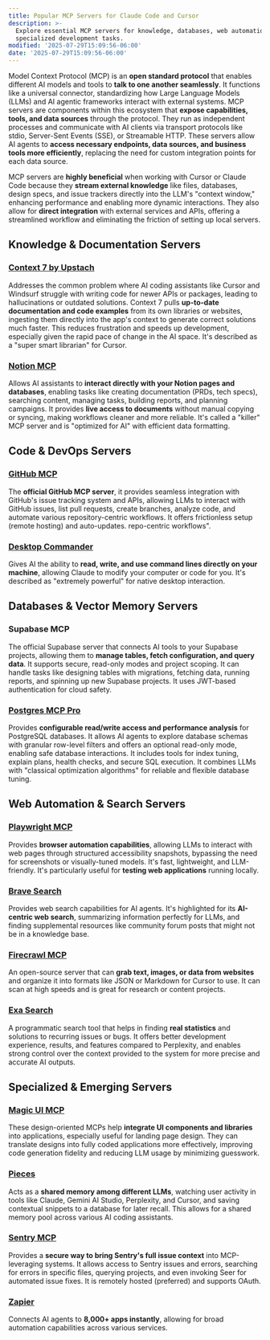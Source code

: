 ```yaml
---
title: Popular MCP Servers for Claude Code and Cursor
description: >-
  Explore essential MCP servers for knowledge, databases, web automation, and
  specialized development tasks.
modified: '2025-07-29T15:09:56-06:00'
date: '2025-07-29T15:09:56-06:00'
---
```


Model Context Protocol (MCP) is an **open standard protocol** that enables different AI models and tools to **talk to one another seamlessly**. It functions like a universal connector, standardizing how Large Language Models (LLMs) and AI agentic frameworks interact with external systems. MCP servers are components within this ecosystem that **expose capabilities, tools, and data sources** through the protocol. They run as independent processes and communicate with AI clients via transport protocols like stdio, Server-Sent Events (SSE), or Streamable HTTP. These servers allow AI agents to **access necessary endpoints, data sources, and business tools more efficiently**, replacing the need for custom integration points for each data source.

MCP servers are **highly beneficial** when working with Cursor or Claude Code because they **stream external knowledge** like files, databases, design specs, and issue trackers directly into the LLM's "context window," enhancing performance and enabling more dynamic interactions. They also allow for **direct integration** with external services and APIs, offering a streamlined workflow and eliminating the friction of setting up local servers.

## Knowledge & Documentation Servers

### [Context 7 by Upstach](https://github.com/upstash/context7)

Addresses the common problem where AI coding assistants like Cursor and Windsurf struggle with writing code for newer APIs or packages, leading to hallucinations or outdated solutions. Context 7 pulls **up-to-date documentation and code examples** from its own libraries or websites, ingesting them directly into the app's context to generate correct solutions much faster. This reduces frustration and speeds up development, especially given the rapid pace of change in the AI space. It's described as a "super smart librarian" for Cursor.

### [Notion MCP](https://developers.notion.com/docs/mcp)

Allows AI assistants to **interact directly with your Notion pages and databases**, enabling tasks like creating documentation (PRDs, tech specs), searching content, managing tasks, building reports, and planning campaigns. It provides **live access to documents** without manual copying or syncing, making workflows cleaner and more reliable. It's called a "killer" MCP server and is "optimized for AI" with efficient data formatting.

## Code & DevOps Servers

### [GitHub MCP](https://github.com/github/github-mcp-server)

The **official GitHub MCP server**, it provides seamless integration with GitHub's issue tracking system and APIs, allowing LLMs to interact with GitHub issues, list pull requests, create branches, analyze code, and automate various repository-centric workflows. It offers frictionless setup (remote hosting) and auto-updates.
repo-centric workflows".

### [Desktop Commander](https://desktopcommander.app/)

Gives AI the ability to **read, write, and use command lines directly on your machine**, allowing Claude to modify your computer or code for you. It's described as "extremely powerful" for native desktop interaction.

## Databases & Vector Memory Servers

### Supabase MCP

The official Supabase server that connects AI tools to your Supabase projects, allowing them to **manage tables, fetch configuration, and query data**. It supports secure, read-only modes and project scoping. It can handle tasks like designing tables with migrations, fetching data, running reports, and spinning up new Supabase projects. It uses JWT-based authentication for cloud safety.

### [Postgres MCP Pro](https://github.com/crystaldba/postgres-mcp)

Provides **configurable read/write access and performance analysis** for PostgreSQL databases. It allows AI agents to explore database schemas with granular row-level filters and offers an optional read-only mode, enabling safe database interactions. It includes tools for index tuning, explain plans, health checks, and secure SQL execution. It combines LLMs with "classical optimization algorithms" for reliable and flexible database tuning.

## Web Automation & Search Servers

### [Playwright MCP](https://github.com/microsoft/playwright-mcp)

Provides **browser automation capabilities**, allowing LLMs to interact with web pages through structured accessibility snapshots, bypassing the need for screenshots or visually-tuned models. It's fast, lightweight, and LLM-friendly. It's particularly useful for **testing web applications** running locally.

### [Brave Search](https://brave.com/search/api/guides/use-with-claude-desktop-with-mcp/)

Provides web search capabilities for AI agents. It's highlighted for its **AI-centric web search**, summarizing information perfectly for LLMs, and finding supplemental resources like community forum posts that might not be in a knowledge base.

### [Firecrawl MCP](https://www.firecrawl.dev/mcp)

An open-source server that can **grab text, images, or data from websites** and organize it into formats like JSON or Markdown for Cursor to use. It can scan at high speeds and is great for research or content projects.

### [Exa Search](https://docs.exa.ai/examples/exa-mcp)

A programmatic search tool that helps in finding **real statistics** and solutions to recurring issues or bugs. It offers better development experience, results, and features compared to Perplexity, and enables strong control over the context provided to the system for more precise and accurate AI outputs.

## Specialized & Emerging Servers

### [Magic UI MCP](https://magicui.design/docs/mcp)

These design-oriented MCPs help **integrate UI components and libraries** into applications, especially useful for landing page design. They can translate designs into fully coded applications more effectively, improving code generation fidelity and reducing LLM usage by minimizing guesswork.

### [Pieces](https://pieces.app/features/mcp)

Acts as a **shared memory among different LLMs**, watching user activity in tools like Claude, Gemini AI Studio, Perplexity, and Cursor, and saving contextual snippets to a database for later recall. This allows for a shared memory pool across various AI coding assistants.

### [Sentry MCP](https://docs.sentry.io/product/sentry-mcp/)

Provides a **secure way to bring Sentry's full issue context** into MCP-leveraging systems. It allows access to Sentry issues and errors, searching for errors in specific files, querying projects, and even invoking Seer for automated issue fixes. It is remotely hosted (preferred) and supports OAuth.

### [Zapier](https://zapier.com/mcp)

Connects AI agents to **8,000+ apps instantly**, allowing for broad automation capabilities across various services.
